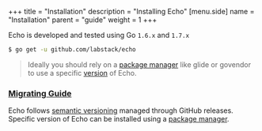 +++
title = "Installation"
description = "Installing Echo"
[menu.side]
  name = "Installation"
  parent = "guide"
  weight = 1
+++

Echo is developed and tested using Go `1.6.x` and `1.7.x`

```sh
$ go get -u github.com/labstack/echo
```

> Ideally you should rely on a [package manager](https://github.com/avelino/awesome-go#package-management) like glide or govendor to use a specific [version](https://github.com/labstack/echo/releases) of Echo.

### [Migrating Guide](/guide/migration)

Echo follows [semantic versioning](http://semver.org) managed through GitHub releases.
Specific version of Echo can be installed using a [package manager](https://github.com/avelino/awesome-go#package-management).

